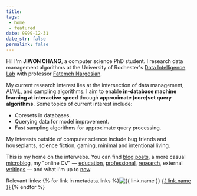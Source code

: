 ```yaml
---
title:
tags: 
 - home
 - featured
date: 9999-12-31
date_str: false
permalink: false
---
```

<p class="poster-text">Hi! I'm <strong class="highlight">JIWON CHANG</strong>, a <span class="highlight">computer science PhD student</span>. I research <span class="highlight">data management algorithms</span> at the University of Rochester's <a href="https://dataintelligencecrew.github.io/">Data Intelligence Lab</a> with professor <a href="https://fnargesian.com/">Fatemeh Nargesian</a>.</p>

My current research interest lies at the intersection of data management, AI/ML, and sampling algorithms. I aim to enable **in-database machine learning at interactive speed** through **approximate (core)set query algorithms**. Some topics of current interest include:

* Coresets in databases. 
* Querying data for model improvement. 
* Fast sampling algorithms for approximate query processing. 

My interests outside of computer science include bug friends and houseplants, science fiction, gaming, minimal and intentional living. 

This is my home on the interwebs. You can find [blog posts](/blog), a more casual [microblog](/microblog), my "online CV" — [education](/education), [professional](/professional), [research](/research), external [writings](/writings) — and what I'm up to [now](/now). 

Relevant links: {% for link in metadata.links %}<span style="margin-right: 0.5%;"><img src="{{ link.image }}" class="textsize-image" alt="{{ link.name }}"> <a href="{{ link.url }}">{{ link.name }}</a></span>{% endfor %}
